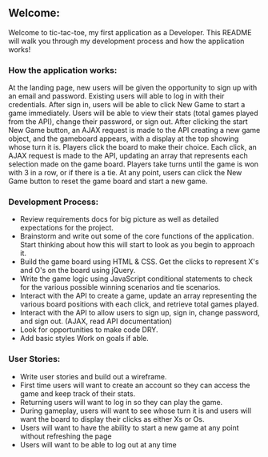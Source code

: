 ## Welcome:

Welcome to tic-tac-toe, my first application as a Developer. This README will walk you through my development process and how the application works!


### How the application works:

At the landing page, new users will be given the opportunity to sign up with an email and password. Existing users will able to log in with their credentials. After sign in, users will be able to click New Game to start a game immediately. Users will be able to view their stats (total games played from the API), change their password, or sign out. After clicking the start New Game button, an AJAX request is made to the API creating a new game object, and the gameboard appears, with a display at the top showing whose turn it is. Players click the board to make their choice. Each click, an AJAX request is made to the API, updating an array that represents each selection made on the game board. Players take turns until the game is won with 3 in a row, or if there is a tie. At any point, users can click the New Game button to reset the game board and start a new game.

### Development Process:

- Review requirements docs for big picture as well as detailed expectations for the project.
- Brainstorm and write out some of the core functions of the application. Start thinking about how this will start to look as you begin to approach it.
- Build the game board using HTML & CSS. Get the clicks to represent X's and O's on the board using jQuery.
- Write the game logic using JavaScript conditional statements to check for the various possible winning scenarios and tie scenarios.
- Interact with the API to create a game, update an array representing the various board positions with each click, and retrieve total games played.
- Interact with the API to allow users to sign up, sign in, change password, and sign out. (AJAX, read API documentation)
- Look for opportunities to make code DRY.
- Add basic styles
Work on goals if able.

### User Stories:

- Write user stories and build out a wireframe.
- First time users will want to create an account so they can access the game and keep track of their stats.
- Returning users will want to log in so they can play the game.
- During gameplay, users will want to see whose turn it is and users will want the board to display their clicks as either Xs or Os.
- Users will want to have the ability to start a new game at any point without refreshing the page
- Users will want to be able to log out at any time
